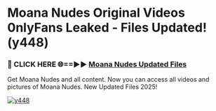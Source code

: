 # Moana Nudes Original Videos 0nlyFans Leaked - Files Updated! (y448)

<h3>🔴 CLICK HERE 🌐==►► <a href="https://tinyurl.com/52m3yx9h" rel="nofollow">Moana Nudes Updated Files</a></h3>

Get Moana Nudes and all content. Now you can access all videos and pictures of Moana Nudes. New Updated Files 2025!

[![y448](https://i.imgur.com/TnHtlc8.gif)](https://tinyurl.com/52m3yx9h)
